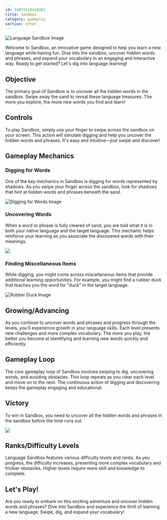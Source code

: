 ```yaml
---
id: 34873210430361
title: Sandbox
category: gameplay
section: other
---
```

![Language Sandbox Image](https://help.studycat.com/hc/article_attachments/34873193987353)

Welcome to Sandbox, an innovative game designed to help you learn a new language while having fun. Dive into the sandbox, uncover hidden words and phrases, and expand your vocabulary in an engaging and interactive way. Ready to get started? Let's dig into language learning!

## Objective

The primary goal of Sandbox is to uncover all the hidden words in the sandbox. Swipe away the sand to reveal these language treasures. The more you explore, the more new words you find and learn!

## Controls

To play Sandbox, simply use your finger to swipe across the sandbox on your screen. This action will simulate digging and help you uncover the hidden words and phrases. It's easy and intuitive—just swipe and discover!

## Gameplay Mechanics

### Digging for Words

One of the key mechanics in Sandbox is digging for words represented by shadows. As you swipe your finger across the sandbox, look for shadows that hint at hidden words and phrases beneath the sand.

![Digging for Words Image](https://help.studycat.com/hc/article_attachments/34873193990169)

### Uncovering Words

When a word or phrase is fully cleared of sand, you are told what it is in both your native language and the target language. This mechanic helps reinforce your learning as you associate the discovered words with their meanings.

![](https://help.studycat.com/hc/article_attachments/34967533998745)

### Finding Miscellaneous Items

While digging, you might come across miscellaneous items that provide additional learning opportunities. For example, you might find a rubber duck that teaches you the word for "duck" in the target language.

![Rubber Duck Image](https://help.studycat.com/hc/article_attachments/34873210402585)

## Growing/Advancing

As you continue to uncover words and phrases and progress through the levels, you'll experience growth in your language skills. Each level presents new challenges and more complex vocabulary. The more you play, the better you become at identifying and learning new words quickly and efficiently.

## Gameplay Loop

The core gameplay loop of Sandbox involves swiping to dig, uncovering words, and avoiding obstacles. This loop repeats as you clear each level and move on to the next. The continuous action of digging and discovering keeps the gameplay engaging and educational.

## Victory

To win in Sandbox, you need to uncover all the hidden words and phrases in the sandbox before the time runs out.

![](https://help.studycat.com/hc/article_attachments/34967564471577)

## Ranks/Difficulty Levels

Language Sandbox features various difficulty levels and ranks. As you progress, the difficulty increases, presenting more complex vocabulary and trickier obstacles. Higher levels require more skill and knowledge to complete.

## Let's Play!

Are you ready to embark on this exciting adventure and uncover hidden words and phrases? Dive into Sandbox and experience the thrill of learning a new language. Swipe, dig, and expand your vocabulary!